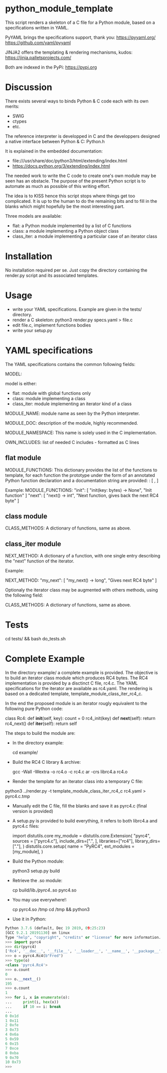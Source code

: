 # python_module_template

This script renders a skeleton of a C file for a Python module, based on a specifications written in YAML.

PyYAML brings the specifications support, thank you:
https://pyyaml.org/
https://github.com/yaml/pyyaml

JINJA2 offers the templating & rendering mechanisms, kudos:
https://jinja.palletsprojects.com/

Both are indexed in the PyPi: https://pypi.org

# Discussion

There exists several ways to binds Python & C code each with its own merits:

- SWIG
- ctypes
- etc.

The reference interpreter is developped in C and the developpers designed a native interface between Python & C: Python.h

It is explained in the embedded documentation:

- file:///usr/share/doc/python3/html/extending/index.html
- https://docs.python.org/3/extending/index.html

The needed work to write the C code to create one's own module may be seen has an obstacle. The purpose of the present Python script is to automate as much as possible of this writing effort.

The idea is to KISS hence this script stops where things get too complicated. It is up to the human to do the remaining bits and to fill in the blanks which might hopefully be the most interesting part.

Three models are available:
- flat: a Python module implemented by a list of C functions
- class: a module implementing a Python object class
- class_iter: a module implementing a particular case of an iterator class

# Installation

No installation required per se. Just copy the directory containing the render.py script and its associated templates.

# Usage

- write your YAML specifications. Example are given in the tests/ directory.
- render a C skeleton:
    python3 render.py specs.yaml > file.c
- edit file.c, implement functions bodies
- write your setup.py

# YAML specifications

The YAML specifications contains the common following fields:

MODEL: <model>

model is either:

- flat: module with global functions only
- class: module implementing a class
- class_iter: module implementing an iterator kind of a class

MODULE_NAME: <name> module name as seen by the Python interpreter.

MODULE_DOC: <string> description of the module, highly recommended.

MODULE_NAMESPACE: <name> This name is solely used in the C implementation.

OWN_INCLUDES: <string> list of needed C includes - formatted as C lines

## flat module

MODULE_FUNCTIONS: <dict>
This dictionary provides the list of the functions to template, for each function the prototype under the form of an annotated Python function declaration and a documentation string are provided:
<funcname>: [ <prototype>, <docstring>]

Example:
  MODULE_FUNCTIONS:
    "init": [ "init(key: bytes) -> None", "Init function" ]
    "next": [ "next() -> int", "Next function, gives back the next RC4 byte" ]

## class module

CLASS_METHODS: <dict>
A dictionary of functions, same as above.

## class_iter module

NEXT_METHOD:
A dictionary of a function, with one single entry describing the "next" function of the iterator.

Example:

  NEXT_METHOD:
    "my_next": [ "my_next() -> long", "Gives next RC4 byte" ]


Optionaly the iterator class may be augmented with others methods, using the following field:

CLASS_METHODS: <dict>
A dictionary of functions, same as above.


# Tests

  cd tests/ && bash do_tests.sh


# Complete Example

In the directory example/ a complete example is provided. The objective is to build an iterator class module which produces RC4 bytes. The RC4 implementation is provided by a disctinct C file, rc4.c. The YAML specifications for the iterator are available as rc4.yaml. The rendering is based on a dedicated template, template_module_class_iter_rc4_c.

In the end the proposed module is an iterator rougly equivalent to the following pure Python code:

class Rc4:
    def __init__(self, key):
        count = 0
        rc4_init(key)
    def __next__(self):
        return rc4_next()
    def __iter__(self):
        return self

The steps to build the module are:

- In the directory example:

  cd example/
  
- Build the RC4 C library & archive:

  gcc -Wall -Wextra -o rc4.o -c rc4.c
  ar -crs  librc4.a rc4.o
  
- Render the template for an iterator class into a temporary C file:

python3 ../render.py -t template_module_class_iter_rc4_c rc4.yaml > pyrc4.c.tmp

- Manually edit the C file, fill the blanks and save it as pyrc4.c (final version is provided)

- A setup.py is provided to build everything, it refers to both librc4.a and pyrc4.c files:

  import distutils.core
  my_module = distutils.core.Extension(
      "pyrc4",
      sources = ["pyrc4.c"],
      include_dirs=[".", ],
      libraries=["rc4"],
      library_dirs=["."],
  )
  distutils.core.setup(
      name = "PyRC4",
      ext_modules = [my_module],
  )

- Build the Python module:

  python3 setup.py build
  
- Retrieve the .so module:

  cp build/lib.*/pyrc4.*.so pyrc4.so
  
- You may use everywhere!:

  cp pyrc4.so /tmp
  cd /tmp && python3

- Use it in Python:

```Python
Python 3.7.6 (default, Dec 19 2019, 09:25:23) 
[GCC 9.2.1 20191130] on linux
Type "help", "copyright", "credits" or "license" for more information.
>>> import pyrc4
>>> dir(pyrc4)
['Rc4', '__doc__', '__file__', '__loader__', '__name__', '__package__', '__spec__']
>>> o = pyrc4.Rc4(b"Fred")
>>> type(o)
<class 'pyrc4.Rc4'>
>>> o.count
0
>>> o.__next__()
195
>>> o.count
1
>>> for i, x in enumerate(o):
...     print(i, hex(x))
...     if 10 == i: break
... 
0 0x1d
1 0x11
2 0xfe
3 0x73
4 0x6a
5 0x59
6 0x15
7 0xce
8 0xba
9 0x70
10 0x73
>>> 
```  
  


